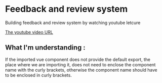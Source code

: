 # Feedback and review system

Building feedback and review system by watching youtube letcure

[The youtube video URL](https://youtu.be/w0eeWWhK1fw)


## What I'm understanding :

If the imported vue component does not provide the default export, the place where we are importing it,
does not need to enclose the component name with the curly brackets, otherwise the component name
should have to be enclosed in curly brackets. 



